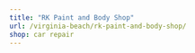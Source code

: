 ```yaml
---
title: "RK Paint and Body Shop"
url: /virginia-beach/rk-paint-and-body-shop/
shop: car repair
---
```

